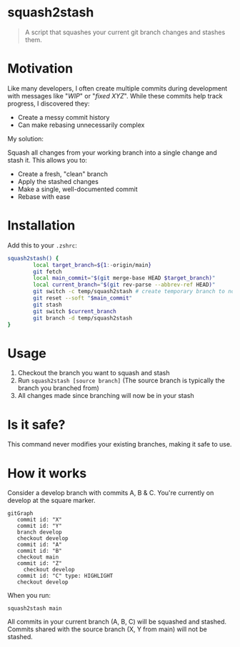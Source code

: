 # squash2stash

> A script that squashes your current git branch changes and stashes them.

# Motivation

Like many developers, I often create multiple commits during development with messages like "_WIP_" or "_fixed XYZ_". While these commits help track progress, I discovered they:

- Create a messy commit history
- Can make rebasing unnecessarily complex

My solution:

Squash all changes from your working branch into a single change and stash it. This allows you to:

- Create a fresh, "clean" branch
- Apply the stashed changes
- Make a single, well-documented commit
- Rebase with ease

# Installation

Add this to your `.zshrc`:

```sh
squash2stash() {
        local target_branch=${1:-origin/main}
        git fetch
        local main_commit="$(git merge-base HEAD $target_branch)"
        local current_branch="$(git rev-parse --abbrev-ref HEAD)"
        git switch -c temp/squash2stash # create temporary branch to not change current branch directly
        git reset --soft "$main_commit"
        git stash
        git switch $current_branch
        git branch -d temp/squash2stash
}
```

# Usage

1. Checkout the branch you want to squash and stash
2. Run `squash2stash [source branch]`
   (The source branch is typically the branch you branched from)
3. All changes made since branching will now be in your stash

# Is it safe?

This command never modifies your existing branches, making it safe to use.

# How it works

Consider a develop branch with commits A, B & C. You're currently on develop at the square marker.

```mermaid
gitGraph
   commit id: "X"
   commit id: "Y"
   branch develop
   checkout develop
   commit id: "A"
   commit id: "B"
   checkout main
   commit id: "Z"
     checkout develop
   commit id: "C" type: HIGHLIGHT
   checkout develop
```

When you run:

```
squash2stash main
```

All commits in your current branch (A, B, C) will be squashed and stashed. Commits shared with the source branch (X, Y from main) will not be stashed.
